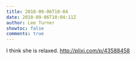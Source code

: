 ```yaml
---
title: 2010-09-06T10-04
date: 2010-09-06T10:04:11Z
author: Lee Turner
showtoc: false
comments: true
---
```


I think she is relaxed.  http://plixi.com/p/43588458

